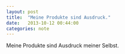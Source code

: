```yaml
---
layout: post
title:  "Meine Produkte sind Ausdruck."
date:   2013-10-12 00:44:00
categories: note
---
```


Meine Produkte sind Ausdruck meiner Selbst.